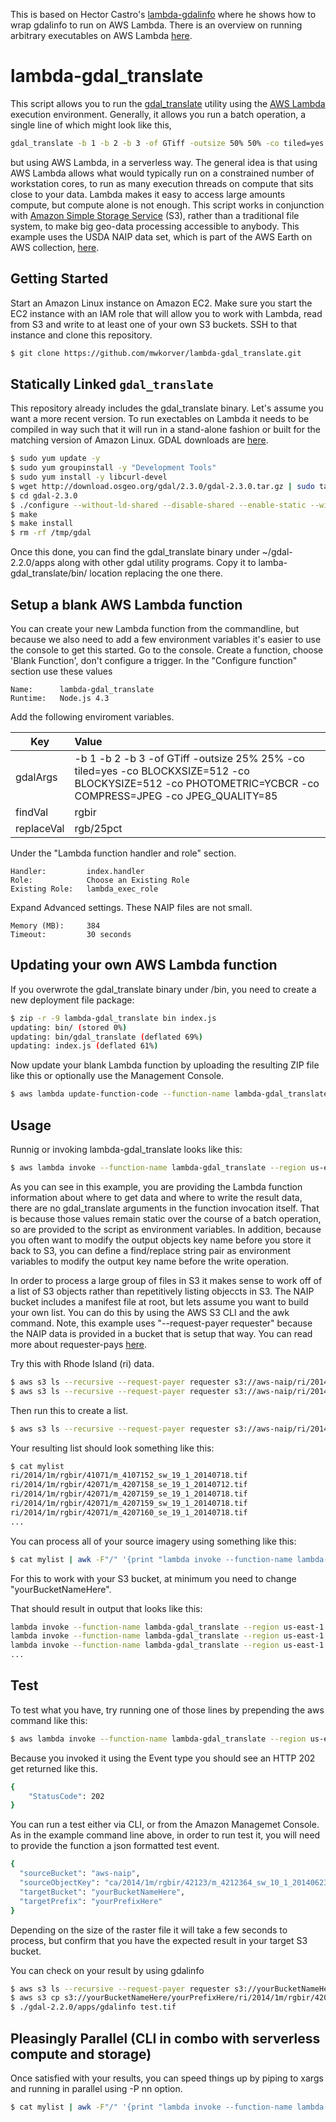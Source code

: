 This is based on Hector Castro's [lambda-gdalinfo](https://github.com/hectcastro/lambda-gdalinfo) where he shows how to wrap gdalinfo to run on AWS Lambda.
There is an overview on running arbitrary executables on AWS Lambda [here](https://aws.amazon.com/blogs/compute/running-executables-in-aws-lambda/).

# lambda-gdal_translate

This script allows you to run the [gdal_translate](http://www.gdal.org/gdal_translate.html) utility using the [AWS Lambda](https://aws.amazon.com/lambda/) execution environment.
Generally, it allows you run a batch operation, a single line of which might look like this,

```bash
gdal_translate -b 1 -b 2 -b 3 -of GTiff -outsize 50% 50% -co tiled=yes -co BLOCKXSIZE=512 -co BLOCKYSIZE=512' -co PHOTOMETRIC=YCBCR -co COMPRESS=JPEG -co JPEG_QUALITY='85' input.tif output.tif
```
but using AWS Lambda, in a serverless way. The general idea is that using AWS Lambda allows what would typically run on a constrained number of workstation cores, to run as many execution threads on compute that sits close to your data. Lambda makes it easy to access large amounts compute, but compute alone is not enough. This script works in conjunction with [Amazon Simple Storage Service](https://aws.amazon.com/s3) (S3), rather than a traditional file system, to make big geo-data processing accessible to anybody. This example uses the USDA NAIP data set, which is part of the AWS Earth on AWS collection, [here](https://aws.amazon.com/earth/). 

## Getting Started

Start an Amazon Linux instance on Amazon EC2. Make sure you start the EC2 instance with an IAM role that will allow you to work with Lambda, read from S3 and write to at least one of your own S3 buckets. SSH to that instance and clone this repository.

```bash
$ git clone https://github.com/mwkorver/lambda-gdal_translate.git
```

## Statically Linked `gdal_translate`

This repository already includes the gdal_translate binary. Let's assume you want a more recent version. To run exectables on Lambda it needs to be compiled in way such that it will run in a stand-alone fashion or built for the matching version of Amazon Linux. GDAL downloads are [here](https://trac.osgeo.org/gdal/wiki/DownloadSource).

```bash
$ sudo yum update -y
$ sudo yum groupinstall -y "Development Tools"
$ sudo yum install -y libcurl-devel
$ wget http://download.osgeo.org/gdal/2.3.0/gdal-2.3.0.tar.gz | sudo tar zxf -
$ cd gdal-2.3.0
$ ./configure --without-ld-shared --disable-shared --enable-static --with-curl --without-ecw --prefix /tmp/gdal
$ make
$ make install
$ rm -rf /tmp/gdal
```
Once this done, you can find the gdal_translate binary under ~/gdal-2.2.0/apps along with other gdal utility programs. Copy it to lamba-gdal_translate/bin/ location replacing the one there.

## Setup a blank AWS Lambda function

You can create your new Lambda function from the commandline, but because we also need to add a few environment variables it's easier to use the console to get this started.
Go to the console. Create a function, choose 'Blank Function', don't configure a trigger.
In the "Configure function" section use these values

```
Name:      lambda-gdal_translate 
Runtime:   Node.js 4.3  
```

Add the following enviroment variables.

| Key           | Value         | 
| ------------- |:-------------| 
| gdalArgs      |  -b 1 -b 2 -b 3 -of GTiff -outsize 25% 25% -co tiled=yes -co BLOCKXSIZE=512 -co BLOCKYSIZE=512 -co PHOTOMETRIC=YCBCR -co COMPRESS=JPEG -co JPEG_QUALITY=85 |
| findVal       | rgbir      | 
| replaceVal    | rgb/25pct      | 

Under the "Lambda function handler and role" section.

```
Handler:         index.handler
Role:            Choose an Existing Role
Existing Role:   lambda_exec_role
``` 
Expand Advanced settings. These NAIP files are not small.

```
Memory (MB):     384
Timeout:         30 seconds
```

## Updating your own AWS Lambda function

If you overwrote the gdal_translate binary under /bin, you need to create a new deployment file package:

```bash
$ zip -r -9 lambda-gdal_translate bin index.js
updating: bin/ (stored 0%)
updating: bin/gdal_translate (deflated 69%)
updating: index.js (deflated 61%)
```
Now update your blank Lambda function by uploading the resulting ZIP file like this or optionally use the Management Console.

```bash
$ aws lambda update-function-code --function-name lambda-gdal_translate --region us-east-1 --zip-file fileb://lambda-gdal_translate.zip
```

## Usage

Runnig or invoking lambda-gdal_translate looks like this:

```bash
$ aws lambda invoke --function-name lambda-gdal_translate --region us-east-1 --invocation-type Event --payload '{"sourceBucket": "aws-naip", "sourceObjectKey": "wi/2015/1m/rgbir/47090/m_4709061_sw_15_1_20150914.tif", "targetBucket": "yourBucketNameHere", "targetPrefix": "yourPrefixHere"}' log
```

As you can see in this example, you are providing the Lambda function information about where to get data and where to write the result data, there are no gdal_translate arguments in the function invocation itself. That is because those values remain static over the course of a batch operation, so are provided to the script as environment variables. In addition, because you often want to modify the output objects key name before you store it back to S3, you can define a find/replace string pair as environment variables to modify the output key name before the write operation.

In order to process a large group of files in S3 it makes sense to work off of a list of S3 objects rather than repetitively listing objeccts in S3. The NAIP bucket includes a manifest file at root, but lets assume you want to build your own list. You can do this by using the AWS S3 CLI and the awk command. Note, this example uses "--request-payer requester" because the NAIP data is provided in a bucket that is setup that way. You can read more about requester-pays [here](http://docs.aws.amazon.com/AmazonS3/latest/dev/RequesterPaysBuckets.html). 

Try this with Rhode Island (ri) data.

```bash
$ aws s3 ls --recursive --request-payer requester s3://aws-naip/ri/2014/1m/rgbir 
$ aws s3 ls --recursive --request-payer requester s3://aws-naip/ri/2014/1m/rgbir | awk -F" " '{print $4}' 
```
Then run this to create a list.

```bash
$ aws s3 ls --recursive --request-payer requester s3://aws-naip/ri/2014/1m/rgbir | awk -F" " '{print $4}' > mylist
```
Your resulting list should look something like this:

```bash
$ cat mylist
ri/2014/1m/rgbir/41071/m_4107152_sw_19_1_20140718.tif
ri/2014/1m/rgbir/42071/m_4207158_se_19_1_20140712.tif
ri/2014/1m/rgbir/42071/m_4207159_se_19_1_20140718.tif
ri/2014/1m/rgbir/42071/m_4207159_sw_19_1_20140718.tif
ri/2014/1m/rgbir/42071/m_4207160_se_19_1_20140718.tif
...
```
You can process all of your source imagery using something like this:

```bash
$ cat mylist | awk -F"/" '{print "lambda invoke --function-name lambda-gdal_translate --region us-east-1 --invocation-type Event --payload \x27{\"sourceBucket\": \"aws-naip\",\"sourceObjectKey\": \""$0"\", \"targetBucket\": \"yourBucketNameHere\", \"targetPrefix\": \"yourPrefixHere\"}\x27 log" }'
```
For this to work with your S3 bucket, at minimum you need to change "yourBucketNameHere".

That should result in output that looks like this:

```bash
lambda invoke --function-name lambda-gdal_translate --region us-east-1 --invocation-type Event --payload '{"sourceBucket": "aws-naip","sourceObjectKey": "ri/2014/1m/rgbir/42071/m_4207160_sw_19_1_20140718.tif", "targetBucket": "yourBucketNameHere", "targetPrefix": "yourPrefixHere"}' log
lambda invoke --function-name lambda-gdal_translate --region us-east-1 --invocation-type Event --payload '{"sourceBucket": "aws-naip","sourceObjectKey": "ri/2014/1m/rgbir/42071/m_4207161_se_19_1_20140718.tif", "targetBucket": "yourBucketNameHere", "targetPrefix": "yourPrefixHere"}' log
lambda invoke --function-name lambda-gdal_translate --region us-east-1 --invocation-type Event --payload '{"sourceBucket": "aws-naip","sourceObjectKey": "ri/2014/1m/rgbir/42071/m_4207161_sw_19_1_20140718.tif", "targetBucket": "yourBucketNameHere", "targetPrefix": "yourPrefixHere"}' log
...
```

## Test

To test what you have, try running one of those lines by prepending the aws command like this:

```bash
$ aws lambda invoke --function-name lambda-gdal_translate --region us-east-1 --invocation-type Event --payload '{"sourceBucket": "aws-naip","sourceObjectKey": "ri/2014/1m/rgbir/42071/m_4207161_sw_19_1_20140718.tif", "targetBucket": "yourBucketNameHere", "targetPrefix": "yourPrefixHere"}' log
```

Because you invoked it using the Event type you should see an HTTP 202 get returned like this.

```bash
{
    "StatusCode": 202
}
```

You can run a test either via CLI, or from the Amazon Managemet Console. As in the example command line above, in order to run test it, you will need to provide the function a json formatted test event.

```bash
{
  "sourceBucket": "aws-naip",
  "sourceObjectKey": "ca/2014/1m/rgbir/42123/m_4212364_sw_10_1_20140623.tif",
  "targetBucket": "yourBucketNameHere",
  "targetPrefix": "yourPrefixHere"
}
```

Depending on the size of the raster file it will take a few seconds to process, but confirm that you have the expected result in your target S3 bucket. 

You can check on your result by using gdalinfo

```bash
$ aws s3 ls --recursive --request-payer requester s3://yourBucketNameHere/yourPrefixHere
$ aws s3 cp s3://yourBucketNameHere/yourPrefixHere/ri/2014/1m/rgbir/42071/m_4207161_sw_19_1_20140718.tif test.tif
$ ./gdal-2.2.0/apps/gdalinfo test.tif
```

## Pleasingly Parallel (CLI in combo with serverless compute and storage)

Once satisfied with your results, you can speed things up by piping to xargs and running in parallel using -P nn option.

```bash
$ cat mylist | awk -F"/" '{print "lambda invoke --function-name lambda-gdal_translate --region us-east-1 --invocation-type Event --payload \x27{\"sourceBucket\": \"aws-naip\",\"sourceObjectKey\": \""$0"\", \"targetBucket\": \"youBucketNameHere\", \"targetPrefix\": \"yourPrefixHere\"}\x27 log" }' | xargs -n 11 -P 64 aws
```






